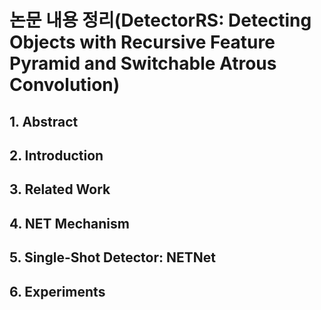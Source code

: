 # 논문 내용 정리(DetectorRS: Detecting Objects with Recursive Feature Pyramid and Switchable Atrous Convolution)
## 1. Abstract


## 2. Introduction


## 3. Related Work

## 4. NET Mechanism

## 5. Single-Shot Detector: NETNet

## 6. Experiments